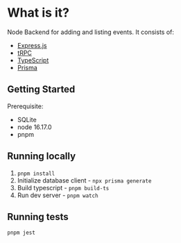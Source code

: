 # What is it?

Node Backend for adding and listing events. It consists of:

- [Express.js](https://expressjs.com/)
- [tRPC](https://trpc.io)
- [TypeScript](https://typescriptlang.org)
- [Prisma](https://prisma.io)

## Getting Started
Prerequisite:

- SQLite
- node 16.17.0
- pnpm

## Running locally

1. `pnpm install`
1. Initialize database client - `npx prisma generate`
1. Build typescript - `pnpm build-ts`
1. Run dev server - `pnpm watch`


## Running tests

```
pnpm jest
```